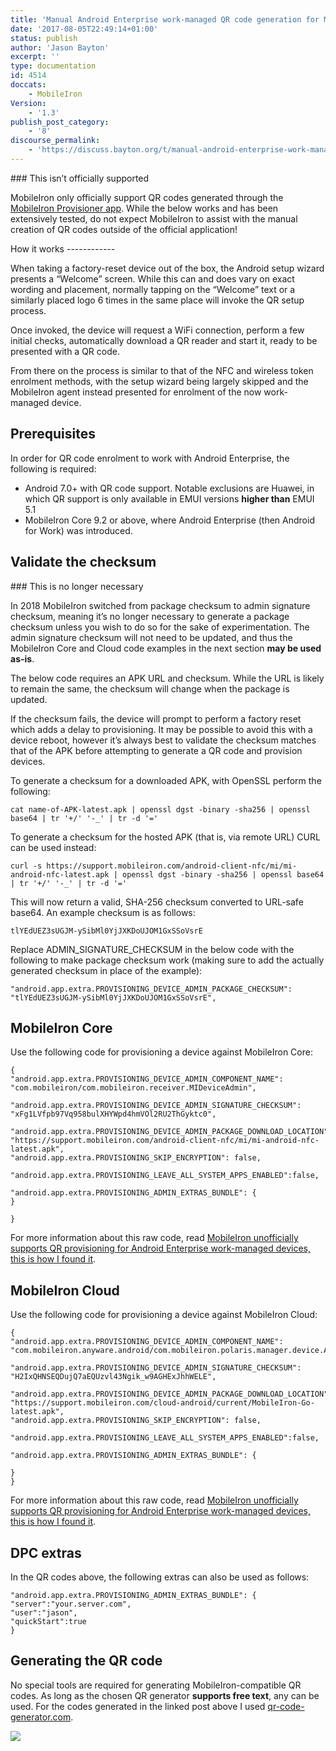 ```yaml
---
title: 'Manual Android Enterprise work-managed QR code generation for MobileIron'
date: '2017-08-05T22:49:14+01:00'
status: publish
author: 'Jason Bayton'
excerpt: ''
type: documentation
id: 4514
doccats:
    - MobileIron
Version:
    - '1.3'
publish_post_category:
    - '8'
discourse_permalink:
    - 'https://discuss.bayton.org/t/manual-android-enterprise-work-managed-qr-code-generation-for-mobileiron/48'
---
```

<div class="bs-callout bs-callout-warning">### This isn’t officially supported

MobileIron only officially support QR codes generated through the [MobileIron Provisioner app](https://play.google.com/store/apps/details?id=com.mobileiron.client.android.nfcprovisioner). While the below works and has been extensively tested, do not expect MobileIron to assist with the manual creation of QR codes outside of the official application!

</div>How it works
------------

When taking a factory-reset device out of the box, the Android setup wizard presents a “Welcome” screen. While this can and does vary on exact wording and placement, normally tapping on the “Welcome” text or a similarly placed logo 6 times in the same place will invoke the QR setup process.

Once invoked, the device will request a WiFi connection, perform a few initial checks, automatically download a QR reader and start it, ready to be presented with a QR code.

From there on the process is similar to that of the NFC and wireless token enrolment methods, with the setup wizard being largely skipped and the MobileIron agent instead presented for enrolment of the now work-managed device.

Prerequisites
-------------

In order for QR code enrolment to work with Android Enterprise, the following is required:

- Android 7.0+ with QR code support. Notable exclusions are Huawei, in which QR support is only available in EMUI versions **higher than** EMUI 5.1
- MobileIron Core 9.2 or above, where Android Enterprise (then Android for Work) was introduced.

Validate the checksum
---------------------

<div class="bs-callout bs-callout-warning">### This is no longer necessary

In 2018 MobileIron switched from package checksum to admin signature checksum, meaning it’s no longer necessary to generate a package checksum unless you wish to do so for the sake of experimentation. The admin signature checksum will not need to be updated, and thus the MobileIron Core and Cloud code examples in the next section **may be used as-is**.

</div>The below code requires an APK URL and checksum. While the URL is likely to remain the same, the checksum will change when the package is updated.

If the checksum fails, the device will prompt to perform a factory reset which adds a delay to provisioning. It may be possible to avoid this with a device reboot, however it’s always best to validate the checksum matches that of the APK before attempting to generate a QR code and provision devices.

To generate a checksum for a downloaded APK, with OpenSSL perform the following:

`cat name-of-APK-latest.apk | openssl dgst -binary -sha256 | openssl base64 | tr '+/' '-_' | tr -d '='`

To generate a checksum for the hosted APK (that is, via remote URL) CURL can be used instead:

```
curl -s https://support.mobileiron.com/android-client-nfc/mi/mi-android-nfc-latest.apk | openssl dgst -binary -sha256 | openssl base64 | tr '+/' '-_' | tr -d '='
```

This will now return a valid, SHA-256 checksum converted to URL-safe base64. An example checksum is as follows:

`tlYEdUEZ3sUGJM-ySibMl0YjJXKDoUJOM1GxSSoVsrE`

Replace ADMIN\_SIGNATURE\_CHECKSUM in the below code with the following to make package checksum work (making sure to add the actually generated checksum in place of the example):

```
"android.app.extra.PROVISIONING_DEVICE_ADMIN_PACKAGE_CHECKSUM": 
"tlYEdUEZ3sUGJM-ySibMl0YjJXKDoUJOM1GxSSoVsrE",
```

MobileIron Core
---------------

Use the following code for provisioning a device against MobileIron Core:

```
{
"android.app.extra.PROVISIONING_DEVICE_ADMIN_COMPONENT_NAME":
"com.mobileiron/com.mobileiron.receiver.MIDeviceAdmin",

"android.app.extra.PROVISIONING_DEVICE_ADMIN_SIGNATURE_CHECKSUM":
"xFg1LVfpb97Vq958bulXHYWpd4hmVOl2RU2ThGyktc0",

"android.app.extra.PROVISIONING_DEVICE_ADMIN_PACKAGE_DOWNLOAD_LOCATION":
"https://support.mobileiron.com/android-client-nfc/mi/mi-android-nfc-latest.apk",
"android.app.extra.PROVISIONING_SKIP_ENCRYPTION": false,

"android.app.extra.PROVISIONING_LEAVE_ALL_SYSTEM_APPS_ENABLED":false,

"android.app.extra.PROVISIONING_ADMIN_EXTRAS_BUNDLE": {
}

}
```

For more information about this raw code, read [MobileIron unofficially supports QR provisioning for Android Enterprise work-managed devices, this is how I found it](/2017/08/mobileiron-supports-qr-provisioning-for-android-enterprise-work-managed-devices-this-is-how-i-found-it/).

MobileIron Cloud
----------------

Use the following code for provisioning a device against MobileIron Cloud:

```
{
"android.app.extra.PROVISIONING_DEVICE_ADMIN_COMPONENT_NAME":
"com.mobileiron.anyware.android/com.mobileiron.polaris.manager.device.AndroidDeviceAdminReceiver",

"android.app.extra.PROVISIONING_DEVICE_ADMIN_SIGNATURE_CHECKSUM":
"H2IxQHNSEQDujQ7aEQUzvl43Ngik_w9AGHExJhhWELE",

"android.app.extra.PROVISIONING_DEVICE_ADMIN_PACKAGE_DOWNLOAD_LOCATION":
"https://support.mobileiron.com/cloud-android/current/MobileIron-Go-latest.apk",
"android.app.extra.PROVISIONING_SKIP_ENCRYPTION": false,

"android.app.extra.PROVISIONING_LEAVE_ALL_SYSTEM_APPS_ENABLED":false,

"android.app.extra.PROVISIONING_ADMIN_EXTRAS_BUNDLE": {

}
}
```

For more information about this raw code, read [MobileIron unofficially supports QR provisioning for Android Enterprise work-managed devices, this is how I found it](/2017/08/mobileiron-supports-qr-provisioning-for-android-enterprise-work-managed-devices-this-is-how-i-found-it/).

DPC extras
----------

In the QR codes above, the following extras can also be used as follows:

```
"android.app.extra.PROVISIONING_ADMIN_EXTRAS_BUNDLE": {
"server":"your.server.com",
"user":"jason",
"quickStart":true
}
```

Generating the QR code
----------------------

No special tools are required for generating MobileIron-compatible QR codes. As long as the chosen QR generator **supports free text**, any can be used. For the codes generated in the linked post above I used [qr-code-generator.com](http://www.qr-code-generator.com/).

![](../../../../../uploads/2017/08/qr.png)